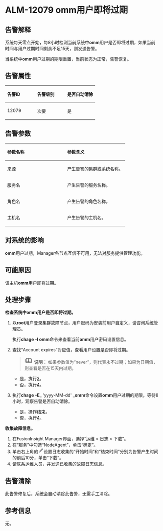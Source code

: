 # ALM-12079 omm用户即将过期<a name="ALM-12079"></a>

## 告警解释<a name="section14673296256"></a>

系统每天零点开始，每8小时检测当前系统中**omm**用户是否即将过期，如果当前时间与用户过期时间剩余不足15天，则发送告警。

当系统中**omm**用户过期的期限重置，当前状态为正常，告警恢复。

## 告警属性<a name="section28308296"></a>

<a name="table36969235"></a>
<table><thead align="left"><tr id="row42433012"><th class="cellrowborder" valign="top" width="33.33333333333333%" id="mcps1.1.4.1.1"><p id="p14521914"><a name="p14521914"></a><a name="p14521914"></a>告警ID</p>
</th>
<th class="cellrowborder" valign="top" width="33.33333333333333%" id="mcps1.1.4.1.2"><p id="p35424385"><a name="p35424385"></a><a name="p35424385"></a>告警级别</p>
</th>
<th class="cellrowborder" valign="top" width="33.33333333333333%" id="mcps1.1.4.1.3"><p id="p50802928"><a name="p50802928"></a><a name="p50802928"></a>是否自动清除</p>
</th>
</tr>
</thead>
<tbody><tr id="row21396528"><td class="cellrowborder" valign="top" width="33.33333333333333%" headers="mcps1.1.4.1.1 "><p id="p55397225"><a name="p55397225"></a><a name="p55397225"></a>12079</p>
</td>
<td class="cellrowborder" valign="top" width="33.33333333333333%" headers="mcps1.1.4.1.2 "><p id="p57990210"><a name="p57990210"></a><a name="p57990210"></a>次要</p>
</td>
<td class="cellrowborder" valign="top" width="33.33333333333333%" headers="mcps1.1.4.1.3 "><p id="p66695395"><a name="p66695395"></a><a name="p66695395"></a>是</p>
</td>
</tr>
</tbody>
</table>

## 告警参数<a name="section53448080"></a>

<a name="table33617909"></a>
<table><thead align="left"><tr id="row23730911"><th class="cellrowborder" valign="top" width="50%" id="mcps1.1.3.1.1"><p id="p43155662"><a name="p43155662"></a><a name="p43155662"></a>参数名称</p>
</th>
<th class="cellrowborder" valign="top" width="50%" id="mcps1.1.3.1.2"><p id="p5947729"><a name="p5947729"></a><a name="p5947729"></a>参数含义</p>
</th>
</tr>
</thead>
<tbody><tr id="row16521812203513"><td class="cellrowborder" valign="top" width="50%" headers="mcps1.1.3.1.1 "><p id="p17935380415"><a name="p17935380415"></a><a name="p17935380415"></a>来源</p>
</td>
<td class="cellrowborder" valign="top" width="50%" headers="mcps1.1.3.1.2 "><p id="p187931338134115"><a name="p187931338134115"></a><a name="p187931338134115"></a>产生告警的集群或系统名称。</p>
</td>
</tr>
<tr id="row12004049"><td class="cellrowborder" valign="top" width="50%" headers="mcps1.1.3.1.1 "><p id="p32803893"><a name="p32803893"></a><a name="p32803893"></a>服务名</p>
</td>
<td class="cellrowborder" valign="top" width="50%" headers="mcps1.1.3.1.2 "><p id="p39869670"><a name="p39869670"></a><a name="p39869670"></a>产生告警的服务名称。</p>
</td>
</tr>
<tr id="row23282710"><td class="cellrowborder" valign="top" width="50%" headers="mcps1.1.3.1.1 "><p id="p6851364"><a name="p6851364"></a><a name="p6851364"></a>角色名</p>
</td>
<td class="cellrowborder" valign="top" width="50%" headers="mcps1.1.3.1.2 "><p id="p18089651"><a name="p18089651"></a><a name="p18089651"></a>产生告警的角色名称。</p>
</td>
</tr>
<tr id="row28589139"><td class="cellrowborder" valign="top" width="50%" headers="mcps1.1.3.1.1 "><p id="p34018885"><a name="p34018885"></a><a name="p34018885"></a>主机名</p>
</td>
<td class="cellrowborder" valign="top" width="50%" headers="mcps1.1.3.1.2 "><p id="p4066316"><a name="p4066316"></a><a name="p4066316"></a>产生告警的主机名。</p>
</td>
</tr>
</tbody>
</table>

## 对系统的影响<a name="section14442155121012"></a>

**omm**用户过期，Manager各节点互信不可用，无法对服务提供管理功能。

## 可能原因<a name="section85257332459"></a>

该主机**omm**用户即将过期。

## 处理步骤<a name="section82937392450"></a>

**检查系统中omm用户是否即将过期。**

1.  以**root**用户登录集群故障节点，用户密码为安装前用户自定义，请咨询系统管理员。

    执行**chage -l omm**命令来查看当前**omm**用户密码设置信息。

2.  查找“Account expires”对应值，查看用户设置是否即将过期。

    >![](public_sys-resources/icon-note.gif) **说明：** 
    >如果参数值为“never”，则代表永不过期；如果为日期值，则查看是否在15天内过期。

    -   是，执行[3](#li1129313914458)。
    -   否，执行[4](#li102931839144515)。


1.  <a name="li1129313914458"></a>执行**chage -E**_ 'yyyy-MM-dd' _**omm**命令设置**omm**用户过期的期限，等待8小时，观察告警是否自动清除。
    -   是，操作结束。
    -   否，执行[4](#li102931839144515)。


**收集故障信息。**

1.  <a name="li102931839144515"></a>在FusionInsight Manager界面，选择“运维 \> 日志 \> 下载”。
2.  在“服务”中勾选“NodeAgent”，单击“确定”。
3.  单击右上角的![](figures/zh-cn_image_0263895854.png)设置日志收集的“开始时间”和“结束时间”分别为告警产生时间的前后10分，单击“下载”。
4.  请联系运维人员，并发送已收集的故障日志信息。

## 告警清除<a name="section169311343318"></a>

此告警修复后，系统会自动清除此告警，无需手工清除。

## 参考信息<a name="section183241356931"></a>

无。

